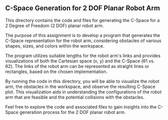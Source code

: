 ## C-Space Generation for 2 DOF Planar Robot Arm

This directory contains the code and files for generating the C-Space for a 2 Degree of Freedom (2 DOF) planar robot arm. 

The purpose of this assignment is to develop a program that generates the C-Space representation for the robot arm, considering obstacles of various shapes, sizes, and colors within the workspace. 

The program utilizes suitable lengths for the robot arm's links and provides visualizations of both the Cartesian space (x, y) and the C-Space (θ1 vs. θ2). The links of the robot arm can be represented as straight lines or rectangles, based on the chosen implementation.

By running the code in this directory, you will be able to visualize the robot arm, the obstacles in the workspace, and observe the resulting C-Space plot. This visualization aids in understanding the configurations of the robot arm that are feasible and the potential collisions with the obstacles.

Feel free to explore the code and associated files to gain insights into the C-Space generation process for the 2 DOF planar robot arm.
